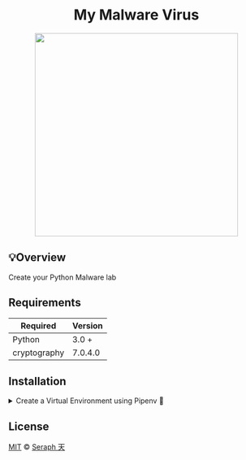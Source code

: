 <div align="center">

# My Malware Virus 
<img src="https://user-images.githubusercontent.com/72005563/183247926-34302b15-2714-4016-8c68-84877193e5ed.png" width="400"/>

  </div>


## 💡Overview
Create your Python Malware lab

## Requirements

| Required | Version |
| -------- |---------|
| Python   | 3.0 +   |
| cryptography   | 7.0.4.0 |



## Installation

<details>
<summary>Create a Virtual Environment using Pipenv 🔮</summary>

1. Download [zip file](https://github.com/seraph776/TemplateRepo/archive/refs/heads/main.zip) 
2. Extract zip files
3. Change directory into projectFolder:

```
$ cd projectFolder
```

4. Install from Pipfile:

```
$ pipenv install  
```

5. Run the application from within virtual environment:

```
$ pipenv run python main.py
```
ℹ️ [Reference](https://docs.python-guide.org/dev/virtualenvs/).

</details>



## License 

[MIT](https://github.com/seraph776/DevCommunity/blob/main/LICENSE) © [Seraph 天](https://github.com/seraph776) 
